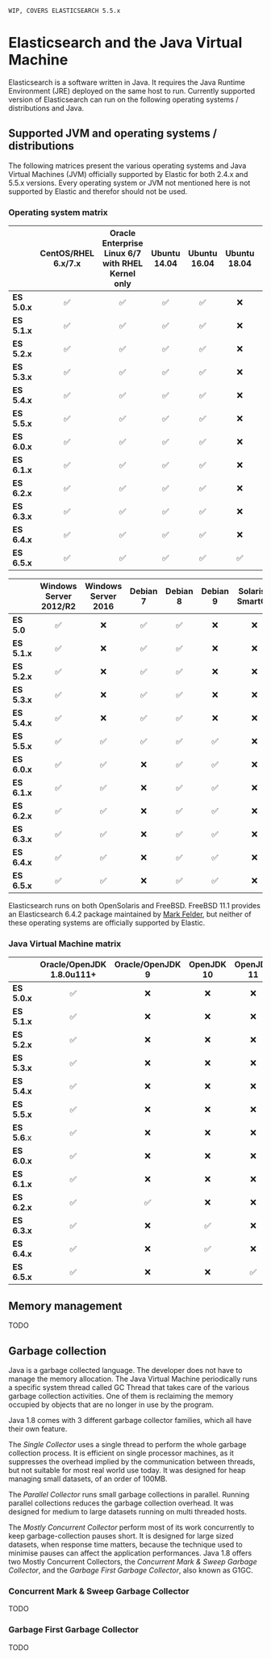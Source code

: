 ```
WIP, COVERS ELASTICSEARCH 5.5.x
```

# Elasticsearch and the Java Virtual Machine

Elasticsearch is a software written in Java. It requires the Java Runtime Environment (JRE) deployed on the same host to run. Currently supported version of Elasticsearch can run on the following operating systems / distributions and Java.

## Supported JVM and operating systems / distributions

The following matrices present the various operating systems and Java Virtual Machines (JVM) officially supported by Elastic for both 2.4.x and 5.5.x versions. Every operating system or JVM not mentioned here is not supported by Elastic and therefor should not be used.

### Operating system matrix 

|     | CentOS/RHEL 6.x/7.x | Oracle Enterprise Linux 6/7 with RHEL Kernel only | Ubuntu 14.04 | Ubuntu 16.04 | **Ubuntu 18.04** | SLES 11 SP4\*\*/12 | SLES 12 | openSUSE Leap 42 |
| --- |:---:|:---:|:---:|:---:|:---:|:---:|:---:|:---:|
| **ES 5.0.x** | ✅ | ✅ | ✅ | ✅ | ❌ | ✅ | ✅ | ✅ |
| **ES 5.1.x** | ✅ | ✅ | ✅ | ✅ | ❌ | ✅ | ✅ | ✅ |
| **ES 5.2.x** | ✅ | ✅ | ✅ | ✅ | ❌ | ✅ | ✅ | ✅ |
| **ES 5.3.x** | ✅ | ✅ | ✅ | ✅ | ❌ | ✅ | ✅ | ✅ |
| **ES 5.4.x** | ✅ | ✅ | ✅ | ✅ | ❌ | ✅ | ✅ | ✅ |
| **ES 5.5.x** | ✅ | ✅ | ✅ | ✅ | ❌ | ✅ | ✅ | ✅ |
| **ES 6.0.x** | ✅ | ✅ | ✅ | ✅ | ❌ | ❌ | ✅ | ✅ |
| **ES 6.1.x** | ✅ | ✅ | ✅ | ✅ | ❌ | ❌ | ✅ | ✅ |
| **ES 6.2.x** | ✅ | ✅ | ✅ | ✅ | ❌ | ❌ | ✅ | ✅ |
| **ES 6.3.x** | ✅ | ✅ | ✅ | ✅ | ❌ | ❌ | ✅ | ✅ |
| **ES 6.4.x** | ✅ | ✅ | ✅ | ✅ | ❌ | ❌ | ✅ | ✅ |
| **ES 6.5.x** | ✅ | ✅ | ✅ | ✅ | ✅ | ❌ | ✅ | ✅ |


|     | Windows Server 2012/R2 | Windows Server 2016 | Debian 7 | Debian 8 | Debian 9 | **Solaris / SmartOS** | Amazon Linux |
| --- |:---:|:---:|:---:|:---:|:---:|:---:|:---:|
| **ES 5.0** | ✅ | ❌ | ✅ | ✅ | ❌ | ❌ | ✅ |
| **ES 5.1.x** | ✅ | ❌ | ✅ | ✅ | ❌ | ❌ | ✅ |
| **ES 5.2.x** | ✅ | ❌ | ✅ | ✅ | ❌ | ❌ | ✅ |
| **ES 5.3.x** | ✅ | ❌ | ✅ | ✅ | ❌ | ❌ | ✅ |
| **ES 5.4.x** | ✅ | ❌ | ✅ | ✅ | ❌ | ❌ | ✅ |
| **ES 5.5.x** | ✅ | ✅ | ✅ | ✅ | ✅ | ❌ | ✅ |
| **ES 6.0.x** | ✅ | ✅ | ❌ | ✅ | ✅ | ❌ | ✅ |
| **ES 6.1.x** | ✅ | ✅ | ❌ | ✅ | ✅ | ❌ | ✅ |
| **ES 6.2.x** | ✅ | ✅ | ❌ | ✅ | ✅ | ❌ | ✅ |
| **ES 6.3.x** | ✅ | ✅ | ❌ | ✅ | ✅ | ❌ | ✅ |
| **ES 6.4.x** | ✅ | ✅ | ❌ | ✅ | ✅ | ❌ | ✅ |
| **ES 6.5.x** | ✅ | ✅ | ❌ | ✅ | ✅ | ❌ | ✅ |

Elasticsearch runs on both OpenSolaris and FreeBSD. FreeBSD 11.1 provides an Elasticsearch 6.4.2 package maintained by [Mark Felder](mailto:feld@freebsd.org), but neither of these operating systems are officially supported by Elastic.

### Java Virtual Machine matrix

|     | Oracle/OpenJDK 1.8.0u111+ | Oracle/OpenJDK 9 | OpenJDK 10 | OpenJDK 11 | Azul Zing 16.01.9.0+ | IBM J9 |
| --- |:---:|:---:|:---:|:---:|:---:| --- |
| **ES 5.0.x** | ✅ | ❌ | ❌ | ❌ | ✅ | ❌ |
| **ES 5.1.x** | ✅ | ❌ | ❌ | ❌ | ✅ | ❌ |
| **ES 5.2.x** | ✅ | ❌ | ❌ | ❌ | ✅ | ❌ |
| **ES 5.3.x** | ✅ | ❌ | ❌ | ❌ | ✅ | ❌ |
| **ES 5.4.x** | ✅ | ❌ | ❌ | ❌ | ✅ | ❌ |
| **ES 5.5.x** | ✅ | ❌ | ❌ | ❌ | ✅ | ❌ |
| **ES 5.6**.x | ✅ | ❌ | ❌ | ❌ | ✅ | ❌ |
| **ES 6.0.x** | ✅ | ❌ | ❌ | ❌ | ❌ | ❌ |
| **ES 6.1.x** | ✅ | ❌ | ❌ | ❌ | ❌ | ❌ |
| **ES 6.2.x** | ✅ | ✅ | ❌ | ❌ | ❌ | ❌ |
| **ES 6.3.x** | ✅ | ❌ | ✅ | ❌ | ❌ | ❌ |
| **ES 6.4.x** | ✅ | ❌ | ✅ | ❌ | ❌ | ❌ |
| **ES 6.5.x** | ✅ | ❌ | ❌ | ✅ | ❌ | ❌ |



## Memory management

TODO

## Garbage collection

Java is a garbage collected language. The developer does not have to manage the memory allocation. The Java Virtual Machine periodically runs a specific system thread called GC Thread that takes care of the various garbage collection activities. One of them is reclaiming the memory occupied by objects that are no longer in use by the program.

Java 1.8 comes with 3 different garbage collector families, which all have their own feature.

The *Single Collector* uses a single thread to perform the whole garbage collection process. It is efficient on single processor machines, as it suppresses the overhead implied by the communication between threads, but not suitable for most real world use today. It was designed for heap managing small datasets, of an order of 100MB.

The *Parallel Collector* runs small garbage collections in parallel. Running parallel collections reduces the garbage collection overhead. It was designed for medium to large datasets running on multi threaded hosts.

The *Mostly Concurrent Collector* perform most of its work concurrently to keep garbage-collection pauses short. It is designed for large sized datasets, when response time matters, because the technique used to minimise pauses can affect the application performances. Java 1.8 offers two Mostly Concurrent Collectors, the *Concurrent Mark & Sweep Garbage Collector*, and the *Garbage First Garbage Collector*, also known as G1GC.

### Concurrent Mark & Sweep Garbage Collector

TODO

### Garbage First Garbage Collector

TODO
